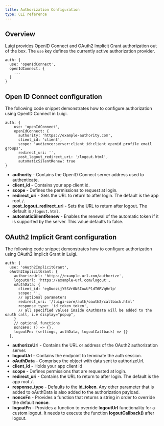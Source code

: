 ```yaml
---
title: Authorization Configuration
type: CLI reference
---
```


## Overview

Luigi provides OpenID Connect and OAuth2 Implicit Grant authorization out of the box. The `use` key defines the currently active authorization provider.

````
auth: {
  use: 'openIdConnect',
  openIdConnect: {
    ...
  }
}
````

## Open ID Connect configuration

The following code snippet demonstrates how to configure authorization using OpenID Connect in Luigi. 

````
auth: {
    use: 'openIdConnect',
    openIdConnect: {
      authority: 'https://example-authority.com',
      client_id: 'client',
      scope: 'audience:server:client_id:client openid profile email groups',
      redirect_uri: '',
      post_logout_redirect_uri: '/logout.html',
      automaticSilentRenew: true
}
````

- **authority** - Contains the OpenID Connect server address used to authenticate.
- **client_id** - Contains your app client id.
- **scope** - Defines the permissions to request at login.
- **redirect_uri** - Sets the URL to return to after login. The default is the app root `/`.
- **post_logout_redirect_uri** - Sets the URL to return after logout. The default is `/logout.html`.
- **automaticSilentRenew** - Enables the renewal of the automatic token if it is supported by the server. This value defaults to false.

## OAuth2 Implicit Grant configuration

The following code snippet demonstrates how to configure authorization using OAuth2 Implicit Grant in Luigi. 

````
auth: {
  use: 'oAuth2ImplicitGrant',
  oAuth2ImplicitGrant: {
    authorizeUrl: 'https://example-url.com/authorize',
    logoutUrl: 'https://example-url.com/logout',
    oAuthData: {
      client_id: 'egDuozijY5SVr0NSIowUP1dT6RVqHnlp'
      scope: '',
      // optional parameters
      redirect_uri: '/luigi-core/auth/oauth2/callback.html'
      response_type: 'id_token token',
      // all specified values inside oAuthData will be added to the oauth call, i.e display="popup",
    }
    // optional functions
    nonceFn: () => {},
    logoutFn: (settings, authData, logoutCallback) => {}
  },
````

- **authorizeUrl** - Contains the URL or address of the OAuth2 authorization server.
- **logoutUrl** - Contains the endpoint to terminate the auth session.
- **oAuthData** - Comprises the object with data sent to authorizeUrl.
- **client_id** - Holds your app client id
- **scope** - Defines permissions that are requested at login.
- **redirect_uri** - Contains the URL to return to after login. The default is the app root `/`.
- **response_type** - Defaults to the **id_token**. Any other parameter that is added to oAuthData is also added to the authorization payload.
- **nonceFn** - Provides a function that returns a string in order to override the default **nonce**.
- **logoutFn** - Provides a function to override **logoutUrl** functionality for a custom logout. It needs to execute the function **logoutCallback()** after logout. 